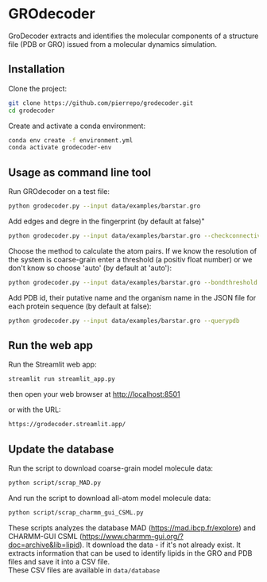 # GROdecoder

GroDecoder extracts and identifies the molecular components of a structure file (PDB or GRO) issued from a molecular dynamics simulation. 

## Installation

Clone the project:

```bash
git clone https://github.com/pierrepo/grodecoder.git
cd grodecoder
```

Create and activate a conda environment:

```bash
conda env create -f environment.yml
conda activate grodecoder-env
```

## Usage as command line tool

Run GROdecoder on a test file:
```bash
python grodecoder.py --input data/examples/barstar.gro
```

Add edges and degre in the fingerprint (by default at false)"
```bash
python grodecoder.py --input data/examples/barstar.gro --checkconnectivity
```

Choose the method to calculate the atom pairs. If we know the resolution of the system is coarse-grain enter a threshold (a positiv float number) or we don't know so choose 'auto' (by default at 'auto'): 
```bash
python grodecoder.py --input data/examples/barstar.gro --bondthreshold [auto or a threshold]
```

Add PDB id, their putative name and the organism name in the JSON file for each protein sequence (by default at false):
```bash
python grodecoder.py --input data/examples/barstar.gro --querypdb
```

## Run the web app

Run the Streamlit web app:

```bash
streamlit run streamlit_app.py
```

then open your web browser at <http://localhost:8501>

or with the URL:
```bash
https://grodecoder.streamlit.app/
```

## Update the database

Run the script to download coarse-grain model molecule data: 
```bash
python script/scrap_MAD.py
```

And run the script to download all-atom model molecule data: 
```bash
python script/scrap_charmm_gui_CSML.py
```

These scripts analyzes the database MAD (https://mad.ibcp.fr/explore) and CHARMM-GUI CSML (https://www.charmm-gui.org/?doc=archive&lib=lipid). It download the data - if it's not already exist. It extracts information that can be used to identify lipids in the GRO and PDB files and save it into a CSV file.  
These CSV files are available in `data/database`